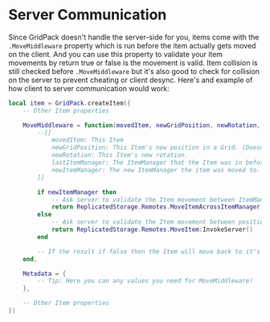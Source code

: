 # Server Communication
Since GridPack doesn't handle the server-side for you, items come with the `.MoveMiddleware` property which is run before the item actually gets moved on the client.
And you can use this property to validate your item movements by return true or false is the movement is valid.
Item collision is still checked before `.MoveMiddleware` but it's also good to check for collision on the server to prevent cheating or client desync.
Here's and example of how client to server communication would work:

```lua
local item = GridPack.createItem({
    -- Other Item properties

    MoveMiddleware = function(movedItem, newGridPosition, newRotation, lastItemManager, newItemManager)
        --[[
            movedItem: This Item
            newGridPosition: This Item's new position in a Grid. (Doesn't apply with SingleSlots)
            newRotation: This Item's new rotation.
            lastItemManager: The ItemManager that the Item was in before it got moved.
            newItemManager: The new ItemManager the item was moved to. (If there is one)
        ]]

        if newItemManager then
            -- Ask server to validate the Item movement between ItemManagers and return the result to the Item
            return ReplicatedStorage.Remotes.MoveItemAcrossItemManager:InvokeServer()
        else
            -- Ask server to validate the Item movement between positions and return the result to the Item
            return ReplicatedStorage.Remotes.MoveItem:InvokeServer()
        end

        -- If the result if false then the Item will move back to it's last position.
    end,

    Metadata = {
        -- Tip: Here you can any values you need for MoveMiddleware!
    },

    -- Other Item properties
})
```